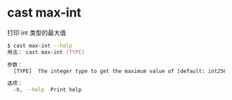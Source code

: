 # cast max-int

打印 int 类型的最大值

```bash
$ cast max-int --help
用法： cast max-int [TYPE]

参数：
  [TYPE]  The integer type to get the maximum value of [default: int256]

选项：
  -h, --help  Print help
```